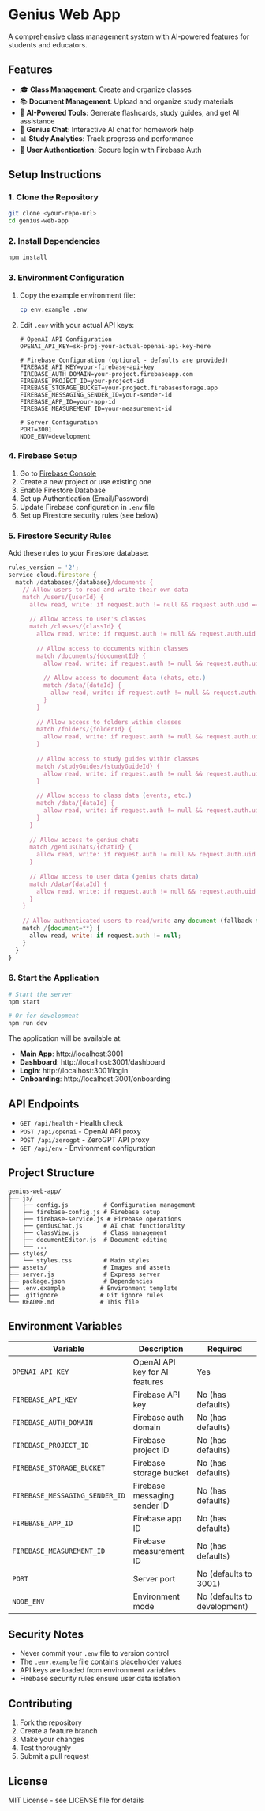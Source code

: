 # Genius Web App

A comprehensive class management system with AI-powered features for students and educators.

## Features

- 🎓 **Class Management**: Create and organize classes
- 📚 **Document Management**: Upload and organize study materials
- 🤖 **AI-Powered Tools**: Generate flashcards, study guides, and get AI assistance
- 💬 **Genius Chat**: Interactive AI chat for homework help
- 📊 **Study Analytics**: Track progress and performance
- 🔐 **User Authentication**: Secure login with Firebase Auth

## Setup Instructions

### 1. Clone the Repository

```bash
git clone <your-repo-url>
cd genius-web-app
```

### 2. Install Dependencies

```bash
npm install
```

### 3. Environment Configuration

1. Copy the example environment file:
   ```bash
   cp env.example .env
   ```

2. Edit `.env` with your actual API keys:
   ```env
   # OpenAI API Configuration
   OPENAI_API_KEY=sk-proj-your-actual-openai-api-key-here
   
   # Firebase Configuration (optional - defaults are provided)
   FIREBASE_API_KEY=your-firebase-api-key
   FIREBASE_AUTH_DOMAIN=your-project.firebaseapp.com
   FIREBASE_PROJECT_ID=your-project-id
   FIREBASE_STORAGE_BUCKET=your-project.firebasestorage.app
   FIREBASE_MESSAGING_SENDER_ID=your-sender-id
   FIREBASE_APP_ID=your-app-id
   FIREBASE_MEASUREMENT_ID=your-measurement-id
   
   # Server Configuration
   PORT=3001
   NODE_ENV=development
   ```

### 4. Firebase Setup

1. Go to [Firebase Console](https://console.firebase.google.com)
2. Create a new project or use existing one
3. Enable Firestore Database
4. Set up Authentication (Email/Password)
5. Update Firebase configuration in `.env` file
6. Set up Firestore security rules (see below)

### 5. Firestore Security Rules

Add these rules to your Firestore database:

```javascript
rules_version = '2';
service cloud.firestore {
  match /databases/{database}/documents {
    // Allow users to read and write their own data
    match /users/{userId} {
      allow read, write: if request.auth != null && request.auth.uid == userId;
      
      // Allow access to user's classes
      match /classes/{classId} {
        allow read, write: if request.auth != null && request.auth.uid == userId;
        
        // Allow access to documents within classes
        match /documents/{documentId} {
          allow read, write: if request.auth != null && request.auth.uid == userId;
          
          // Allow access to document data (chats, etc.)
          match /data/{dataId} {
            allow read, write: if request.auth != null && request.auth.uid == userId;
          }
        }
        
        // Allow access to folders within classes
        match /folders/{folderId} {
          allow read, write: if request.auth != null && request.auth.uid == userId;
        }
        
        // Allow access to study guides within classes
        match /studyGuides/{studyGuideId} {
          allow read, write: if request.auth != null && request.auth.uid == userId;
        }
        
        // Allow access to class data (events, etc.)
        match /data/{dataId} {
          allow read, write: if request.auth != null && request.auth.uid == userId;
        }
      }
      
      // Allow access to genius chats
      match /geniusChats/{chatId} {
        allow read, write: if request.auth != null && request.auth.uid == userId;
      }
      
      // Allow access to user data (genius chats data)
      match /data/{dataId} {
        allow read, write: if request.auth != null && request.auth.uid == userId;
      }
    }
    
    // Allow authenticated users to read/write any document (fallback for other collections)
    match /{document=**} {
      allow read, write: if request.auth != null;
    }
  }
}
```

### 6. Start the Application

```bash
# Start the server
npm start

# Or for development
npm run dev
```

The application will be available at:
- **Main App**: http://localhost:3001
- **Dashboard**: http://localhost:3001/dashboard
- **Login**: http://localhost:3001/login
- **Onboarding**: http://localhost:3001/onboarding

## API Endpoints

- `GET /api/health` - Health check
- `POST /api/openai` - OpenAI API proxy
- `POST /api/zerogpt` - ZeroGPT API proxy
- `GET /api/env` - Environment configuration

## Project Structure

```
genius-web-app/
├── js/
│   ├── config.js          # Configuration management
│   ├── firebase-config.js # Firebase setup
│   ├── firebase-service.js # Firebase operations
│   ├── geniusChat.js      # AI chat functionality
│   ├── classView.js       # Class management
│   ├── documentEditor.js  # Document editing
│   └── ...
├── styles/
│   └── styles.css         # Main styles
├── assets/                # Images and assets
├── server.js              # Express server
├── package.json           # Dependencies
├── .env.example          # Environment template
├── .gitignore            # Git ignore rules
└── README.md             # This file
```

## Environment Variables

| Variable | Description | Required |
|----------|-------------|----------|
| `OPENAI_API_KEY` | OpenAI API key for AI features | Yes |
| `FIREBASE_API_KEY` | Firebase API key | No (has defaults) |
| `FIREBASE_AUTH_DOMAIN` | Firebase auth domain | No (has defaults) |
| `FIREBASE_PROJECT_ID` | Firebase project ID | No (has defaults) |
| `FIREBASE_STORAGE_BUCKET` | Firebase storage bucket | No (has defaults) |
| `FIREBASE_MESSAGING_SENDER_ID` | Firebase messaging sender ID | No (has defaults) |
| `FIREBASE_APP_ID` | Firebase app ID | No (has defaults) |
| `FIREBASE_MEASUREMENT_ID` | Firebase measurement ID | No (has defaults) |
| `PORT` | Server port | No (defaults to 3001) |
| `NODE_ENV` | Environment mode | No (defaults to development) |

## Security Notes

- Never commit your `.env` file to version control
- The `.env.example` file contains placeholder values
- API keys are loaded from environment variables
- Firebase security rules ensure user data isolation

## Contributing

1. Fork the repository
2. Create a feature branch
3. Make your changes
4. Test thoroughly
5. Submit a pull request

## License

MIT License - see LICENSE file for details
